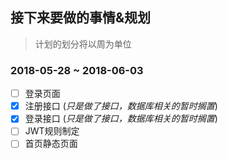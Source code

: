 ## 接下来要做的事情&规划

> 计划的划分将以周为单位

### 2018-05-28 ~ 2018-06-03

- [ ] 登录页面
- [x] 注册接口 (*只是做了接口，数据库相关的暂时搁置*)
- [x] 登录接口 (*只是做了接口，数据库相关的暂时搁置*)
- [ ] JWT规则制定
- [ ] 首页静态页面
